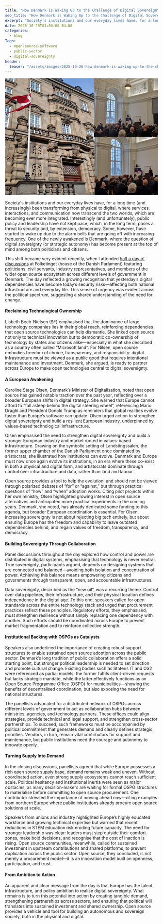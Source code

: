```yaml
---
title: "How Denmark is Waking Up to the Challenge of Digital Sovereignty"
seo_title: "How Denmark is Waking Up to the Challenge of Digital Sovereignty"
excerpt: "Society's institutions and our everyday lives have, for a long time (and increasingly) been transforming from physical to digital, where services, interactions, and communication now transcend the two worlds, which are becoming ever more integrated. Interestingly (and unfortunately), public policy and leadership have not kept pace, which, in the long term, poses a threat to security and, by extension, democracy. Some, however, have started to wake up due to the alarm bells that are going off with increasing frequency. One of the newly awakened is Denmark, where the question of digital sovereignty (or strategic autonomy) has become present at the top of mind among both politicians and citizens."
date: 2025-10-20T01:00:00-04:00
categories:
  - blog
Tags:
  - open-source-software
  - public-sector
  - digital-sovereignty
header:
  teaser: "/assets/images/2025-10-26-how-denmark-is-waking-up-to-the-challenge-of-digital-sovereignty/teaser.png"
---
```



<div class="thumbnail-container">
<img src="/assets/images/2025-10-26-how-denmark-is-waking-up-to-the-challenge-of-digital-sovereignty/teaser.png" alt=""></div>



Society's institutions and our everyday lives have, for a long time (and increasingly) been transforming from physical to digital, where services, interactions, and communication now transcend the two worlds, which are becoming ever more integrated. Interestingly (and unfortunately), public policy and leadership have not kept pace, which, in the long term, poses a threat to security and, by extension, democracy. Some, however, have started to wake up due to the alarm bells that are going off with increasing frequency. One of the newly awakened is Denmark, where the question of digital sovereignty (or strategic autonomy) has become present at the top of mind among both politicians and citizens.

This shift became very evident recently, when I attended [half a day of discussions](https://openforumeurope.org/event/ofe-capital-series-denmark/) at Folketinget (house of the Danish Parlament) featuring politicians, civil servants, industry representatives, and members of the wider open source ecosystem across different levels of government in Denmark. The day reflected a growing recognition that yesterday’s digital dependencies have become today’s security risks—affecting both national infrastructure and everyday life. This sense of urgency was evident across the political spectrum, suggesting a shared understanding of the need for change.

#### Reclaiming Technological Ownership
Lisbeth Bech-Nielsen (SF) emphasised that the dominance of large technology companies lies in their global reach, reinforcing dependencies that open source technologies can help dismantle. She linked open source not only to technical innovation but to democratic co-ownership of technology by states and citizens alike—especially in what she described as a country often called “Microsoft land”. For Nilsen, open source embodies freedom of choice, transparency, and responsibility: digital infrastructure must be viewed as a public good that requires intentional maintenance and investment. Denmark, she argued, is ready to partner across Europe to make open technologies central to digital sovereignty.

#### A European Awakening
Caroline Stage Olsen, Denmark’s Minister of Digitalisation, noted that open source has gained notable traction over the past year, reflecting over a broader European shifts in digital strategy. She warned that Europe cannot afford to “fall asleep behind the digital steering wheel”, referencing Mario Draghi and President Donald Trump as reminders that global realities evolve faster than Europe’s software can update. Olsen urged action to strengthen digital sovereignty and build a resilient European industry, underpinned by values-based technological infrastructure.

Olsen emphasised the need to strengthen digital sovereignty and build a stronger European industry and market rooted in values-based infrastructure. Drawing on the symbolic setting of Landstingssalen, the former upper chamber of the Danish Parliament once dominated by aristocrats, she illustrated how institutions can evolve. Denmark and Europe must now once again evolve its institutions, in an era where these co-exist in both a physical and digital form, and artistocrats dominate through control over infrastructure and data, rather than land and labour.

Open source provides a tool to help the evolution, and should not be viewed through polarized debates of “for” or “against,” but through practical questions of “how” and “when” adoption works. Citing pilot projects within her own ministry, Olsen highlighted growing interest in open source alternatives and anticipated more practical experiments in the coming years. Denmark, she noted, has already dedicated some funding to this agenda, but broader European coordination is essential. For Olsen, increasing sovereignty is not about rejecting big tech entirely, but about ensuring Europe has the freedom and capability to leave outdated dependencies behind, and regain values of freedom, transparency, and democracy.

#### Building Sovereignty Through Collaboration
Panel discussions throughout the day explored how control and power are distributed in digital systems, emphasising that technology is never neutral. True sovereignty, participants argued, depends on designing systems that are connected and balanced—avoiding both isolation and concentration of power. Achieving this balance means empowering citizens and governments through transparent, open, and accountable infrastructures.

Data sovereignty, described as the “new oil”, was a recurring theme. Control over data pipelines, their infrastructure, and their physical location defines independence in the digital age. To this end, speakers called for open standards across the entire technology stack and urged that procurement practices reflect these principles. Regulatory efforts, they emphasised, must strengthen resilience without simply replacing one dependency with another. Such efforts should be coordinated across Europe to prevent market fragmentation and to reinforce collective strength.

#### Institutional Backing with OSPOs as Catalysts
Speakers also underlined the importance of creating robust support structures to enable sustained open source adoption across the public sector. Denmark’s long tradition of public collaboration offers a solid starting point, but stronger political leadership is needed to set direction and promote cultural change. Existing bodies such as Statens IT and OS2 were referenced as partial models: the former fulfils client-driven requests but lacks strategic mandate, while the latter effectively functions as an Open Source Programme Office (OSPO) for municipalities—showing the benefits of decentralised coordination, but also exposing the need for national structures.

The panellists advocated for a distributed network of OSPOs across different levels of government to act as collaboration hubs between ministries, agencies, and technology partners. These offices could align strategies, provide technical and legal support, and strengthen cross-sector partnerships. To succeed, such frameworks must be accompanied by political commitment that generates demand and clearly defines strategic priorities. Vendors, in turn, remain vital contributors for support and maintenance, but public institutions need the courage and autonomy to innovate openly. 

#### Turning Supply Into Demand
In the closing discussions, panellists agreed that while Europe possesses a rich open source supply base, demand remains weak and uneven. Without coordinated action, even strong supply ecosystems cannot reach sufficient scale. Political hesitancy and institutional inertia were seen as major obstacles, as many decision-makers are waiting for formal OSPO structures to materialise before committing to open source procurement. One contributor stressed the importance of moving ahead now—citing examples from northern Europe where public institutions already procure open source solutions at scale.

Speakers from unions and industry highlighted Europe’s highly educated workforce and growing technical expertise but warned that recent reductions in STEM education risk eroding future capacity. The need for stronger leadership was clear: leaders must step outside their comfort zones, make bold decisions, and recognise that the cost of inaction is rising. Open source communities, meanwhile, called for sustained investment in upstream contributions and shared platforms, to prevent duplication across the public sector. Open source, they concluded, is not merely a procurement model—it is an innovation model built on openness, participation, and trust.

#### From Ambition to Action
An apparent and clear message from the day is that Europe has the talent, infrastructure, and policy ambition to realise digital sovereignty. What remains is to turn this potential into action by creating tangible demand, strengthening partnerships across sectors, and ensuring that political will translates into sustained investment and shared ownership. Open source provides a vehicle and tool for building an autonomous and sovereign society, both in the physical and digital.